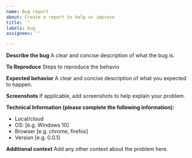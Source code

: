 ```yaml
---
name: Bug report
about: Create a report to help us improve
title: ''
labels: bug
assignees: ''

---
```


**Describe the bug**
A clear and concise description of what the bug is.

**To Reproduce**
Steps to reproduce the behavio

**Expected behavior**
A clear and concise description of what you expected to happen.

**Screenshots**
If applicable, add screenshots to help explain your problem.

**Technical Information (please complete the following information):**
 - Local/cloud
 - OS: [e.g. Windows 10]
 - Browser [e.g. chrome, firefox]
 - Version [e.g. 0.0.1]

**Additional context**
Add any other context about the problem here.

